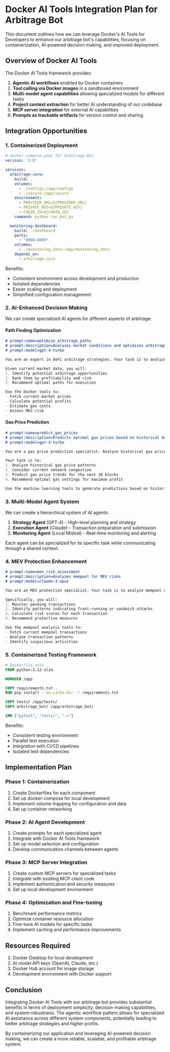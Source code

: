 # Docker AI Tools Integration Plan for Arbitrage Bot

This document outlines how we can leverage Docker's AI Tools for Developers to enhance our arbitrage bot's capabilities, focusing on containerization, AI-powered decision making, and improved deployment.

## Overview of Docker AI Tools

The Docker AI Tools framework provides:

1. **Agentic AI workflows** enabled by Docker containers
2. **Tool calling via Docker images** in a sandboxed environment
3. **Multi-model agent capabilities** allowing specialized models for different tasks
4. **Project context extraction** for better AI understanding of our codebase
5. **MCP server integration** for external AI capabilities
6. **Prompts as trackable artifacts** for version control and sharing

## Integration Opportunities

### 1. Containerized Deployment

```yaml
# docker-compose.yaml for Arbitrage Bot
version: '3.8'

services:
  arbitrage-core:
    build: .
    volumes:
      - ./configs:/app/configs
      - ./secure:/app/secure
    environment:
      - PROVIDER_URL=${PROVIDER_URL}
      - PRIVATE_KEY=${PRIVATE_KEY}
      - CHAIN_ID=${CHAIN_ID}
    command: python run_bot.py

  monitoring-dashboard:
    build: ./dashboard
    ports:
      - "8080:8080"
    volumes:
      - ./monitoring_data:/app/monitoring_data
    depends_on:
      - arbitrage-core
```

Benefits:
- Consistent environment across development and production
- Isolated dependencies
- Easier scaling and deployment
- Simplified configuration management

### 2. AI-Enhanced Decision Making

We can create specialized AI agents for different aspects of arbitrage:

#### Path Finding Optimization

```markdown
# prompt:name=optimize_arbitrage_paths
# prompt:description=Analyzes market conditions and optimizes arbitrage paths
# prompt:model=gpt-4-turbo

You are an expert in DeFi arbitrage strategies. Your task is to analyze market data and optimize arbitrage paths across multiple DEXs.

Given current market data, you will:
1. Identify potential arbitrage opportunities
2. Rank them by profitability and risk
3. Recommend optimal paths for execution

Use the docker tools to:
- Fetch current market prices
- Calculate potential profits
- Estimate gas costs
- Assess MEV risk
```

#### Gas Price Prediction

```markdown
# prompt:name=predict_gas_prices
# prompt:description=Predicts optimal gas prices based on historical data
# prompt:model=gpt-4-turbo

You are a gas price prediction specialist. Analyze historical gas price data and network congestion to predict optimal gas prices for upcoming blocks.

Your task is to:
1. Analyze historical gas price patterns
2. Consider current network congestion
3. Predict gas price trends for the next 10 blocks
4. Recommend optimal gas settings for maximum profit

Use the machine learning tools to generate predictions based on historical data.
```

### 3. Multi-Model Agent System

We can create a hierarchical system of AI agents:

1. **Strategy Agent** (GPT-4) - High-level planning and strategy
2. **Execution Agent** (Claude) - Transaction preparation and submission
3. **Monitoring Agent** (Local Mistral) - Real-time monitoring and alerting

Each agent can be specialized for its specific task while communicating through a shared context.

### 4. MEV Protection Enhancement

```markdown
# prompt:name=mev_risk_assessment
# prompt:description=Analyzes mempool for MEV risks
# prompt:model=claude-3-opus

You are an MEV protection specialist. Your task is to analyze mempool data and identify potential MEV risks.

Specifically, you will:
1. Monitor pending transactions
2. Identify patterns indicating front-running or sandwich attacks
3. Calculate risk scores for each transaction
4. Recommend protective measures

Use the mempool analysis tools to:
- Fetch current mempool transactions
- Analyze transaction patterns
- Identify suspicious activities
```

### 5. Containerized Testing Framework

```dockerfile
# Dockerfile.test
FROM python:3.12-slim

WORKDIR /app

COPY requirements.txt .
RUN pip install --no-cache-dir -r requirements.txt

COPY tests/ /app/tests/
COPY arbitrage_bot/ /app/arbitrage_bot/

CMD ["pytest", "tests/", "-v"]
```

Benefits:
- Consistent testing environment
- Parallel test execution
- Integration with CI/CD pipelines
- Isolated test dependencies

## Implementation Plan

### Phase 1: Containerization

1. Create Dockerfiles for each component
2. Set up docker-compose for local development
3. Implement volume mapping for configuration and data
4. Set up container networking

### Phase 2: AI Agent Development

1. Create prompts for each specialized agent
2. Integrate with Docker AI Tools framework
3. Set up model selection and configuration
4. Develop communication channels between agents

### Phase 3: MCP Server Integration

1. Create custom MCP servers for specialized tasks
2. Integrate with existing MCP client code
3. Implement authentication and security measures
4. Set up local development environment

### Phase 4: Optimization and Fine-tuning

1. Benchmark performance metrics
2. Optimize container resource allocation
3. Fine-tune AI models for specific tasks
4. Implement caching and performance improvements

## Resources Required

1. Docker Desktop for local development
2. AI model API keys (OpenAI, Claude, etc.)
3. Docker Hub account for image storage
4. Development environment with Docker support

## Conclusion

Integrating Docker AI Tools with our arbitrage bot provides substantial benefits in terms of deployment simplicity, decision-making capabilities, and system robustness. The agentic workflow pattern allows for specialized AI assistance across different system components, potentially leading to better arbitrage strategies and higher profits.

By containerizing our application and leveraging AI-powered decision making, we can create a more reliable, scalable, and profitable arbitrage system.